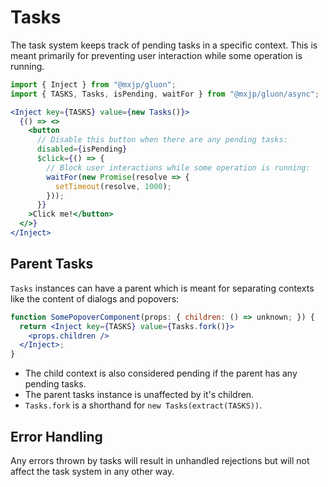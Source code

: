 # Tasks
The task system keeps track of pending tasks in a specific context. This is meant primarily for preventing user interaction while some operation is running.
```jsx
import { Inject } from "@mxjp/gluon";
import { TASKS, Tasks, isPending, waitFor } from "@mxjp/gluon/async";

<Inject key={TASKS} value={new Tasks()}>
  {() => <>
    <button
      // Disable this button when there are any pending tasks:
      disabled={isPending}
      $click={() => {
        // Block user interactions while some operation is running:
        waitFor(new Promise(resolve => {
          setTimeout(resolve, 1000);
        }));
      }}
    >Click me!</button>
  </>}
</Inject>
```

## Parent Tasks
`Tasks` instances can have a parent which is meant for separating contexts like the content of dialogs and popovers:
```jsx
function SomePopoverComponent(props: { children: () => unknown; }) {
  return <Inject key={TASKS} value={Tasks.fork()}>
    <props.children />
  </Inject>;
}
```

+ The child context is also considered pending if the parent has any pending tasks.
+ The parent tasks instance is unaffected by it's children.
+ `Tasks.fork` is a shorthand for `new Tasks(extract(TASKS))`.

## Error Handling
Any errors thrown by tasks will result in unhandled rejections but will not affect the task system in any other way.
